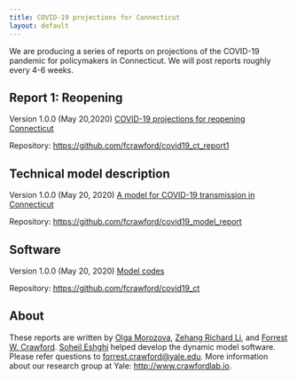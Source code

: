 ```yaml
---
title: COVID-19 projections for Connecticut
layout: default
---
```


We are producing a series of reports on projections of the COVID-19 pandemic for policymakers in Connecticut. We will post reports roughly every 4-6 weeks. 

## Report 1: Reopening

Version 1.0.0 (May 20,2020) [COVID-19 projections for reopening Connecticut](https://github.com/fcrawford/covid19_ct_report1/releases/tag/v1.0.0)

Repository: <https://github.com/fcrawford/covid19_ct_report1>


## Technical model description

Version 1.0.0 (May 20, 2020) [A model for COVID-19 transmission in Connecticut](https://github.com/fcrawford/covid19_model_report/releases/tag/v1.0.0)

Repository: <https://github.com/fcrawford/covid19_model_report>


## Software 

Version 1.0.0 (May 20, 2020) [Model codes](https://github.com/fcrawford/covid19_ct/releases/tag/v1.0.0)

Repository: <https://github.com/fcrawford/covid19_ct>


## About

These reports are written by [Olga Morozova](http://campuspress.yale.edu/omorozova/), [Zehang Richard Li](https://zehangli.com/), and [Forrest W. Crawford](http://www.crawfordlab.io/). [Soheil Eshghi](http://www.soheileshghi.com/) helped develop the dynamic model software.  Please refer questions to <forrest.crawford@yale.edu>.  More information about our research group at Yale: <http://www.crawfordlab.io>. 




